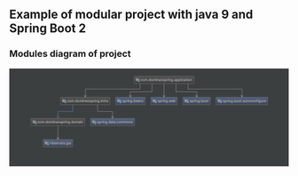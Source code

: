 ## Example of modular project with java 9 and Spring Boot 2


### Modules diagram of project

![Modules Diagram](modules-diagram.png)

